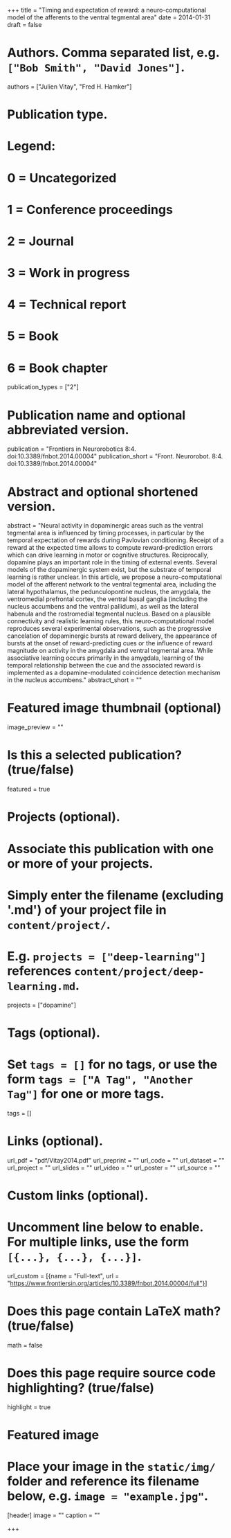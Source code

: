 +++
title = "Timing and expectation of reward: a neuro-computational model of the afferents to the ventral tegmental area"
date = 2014-01-31
draft = false

# Authors. Comma separated list, e.g. `["Bob Smith", "David Jones"]`.
authors = ["Julien Vitay", "Fred H. Hamker"]

# Publication type.
# Legend:
# 0 = Uncategorized
# 1 = Conference proceedings
# 2 = Journal
# 3 = Work in progress
# 4 = Technical report
# 5 = Book
# 6 = Book chapter
publication_types = ["2"]

# Publication name and optional abbreviated version.
publication = "Frontiers in Neurorobotics 8:4. doi:10.3389/fnbot.2014.00004"
publication_short = "Front. Neurorobot. 8:4. doi:10.3389/fnbot.2014.00004"

# Abstract and optional shortened version.
abstract = "Neural activity in dopaminergic areas such as the ventral tegmental area is influenced by timing processes, in particular by the temporal expectation of rewards during Pavlovian conditioning. Receipt of a reward at the expected time allows to compute reward-prediction errors which can drive learning in motor or cognitive structures. Reciprocally, dopamine plays an important role in the timing of external events. Several models of the dopaminergic system exist, but the substrate of temporal learning is rather unclear. In this article, we propose a neuro-computational model of the afferent network to the ventral tegmental area, including the lateral hypothalamus, the pedunculopontine nucleus, the amygdala, the ventromedial prefrontal cortex, the ventral basal ganglia (including the nucleus accumbens and the ventral pallidum), as well as the lateral habenula and the rostromedial tegmental nucleus. Based on a plausible connectivity and realistic learning rules, this neuro-computational model reproduces several experimental observations, such as the progressive cancelation of dopaminergic bursts at reward delivery, the appearance of bursts at the onset of reward-predicting cues or the influence of reward magnitude on activity in the amygdala and ventral tegmental area. While associative learning occurs primarily in the amygdala, learning of the temporal relationship between the cue and the associated reward is implemented as a dopamine-modulated coincidence detection mechanism in the nucleus accumbens."
abstract_short = ""

# Featured image thumbnail (optional)
image_preview = ""

# Is this a selected publication? (true/false)
featured = true

# Projects (optional).
#   Associate this publication with one or more of your projects.
#   Simply enter the filename (excluding '.md') of your project file in `content/project/`.
#   E.g. `projects = ["deep-learning"]` references `content/project/deep-learning.md`.
projects = ["dopamine"]

# Tags (optional).
#   Set `tags = []` for no tags, or use the form `tags = ["A Tag", "Another Tag"]` for one or more tags.
tags = []

# Links (optional).
url_pdf = "pdf/Vitay2014.pdf"
url_preprint = ""
url_code = ""
url_dataset = ""
url_project = ""
url_slides = ""
url_video = ""
url_poster = ""
url_source = ""

# Custom links (optional).
#   Uncomment line below to enable. For multiple links, use the form `[{...}, {...}, {...}]`.
url_custom = [{name = "Full-text", url = "https://www.frontiersin.org/articles/10.3389/fnbot.2014.00004/full"}]

# Does this page contain LaTeX math? (true/false)
math = false

# Does this page require source code highlighting? (true/false)
highlight = true

# Featured image
# Place your image in the `static/img/` folder and reference its filename below, e.g. `image = "example.jpg"`.
[header]
image = ""
caption = ""

+++
